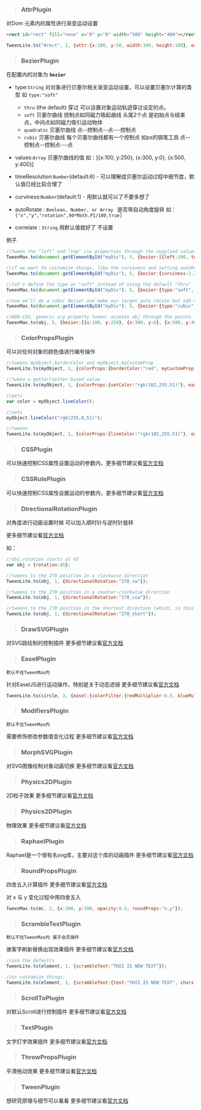 > ### AttrPlugin

对Dom 元素内的属性进行渐变运动设置

```html
<rect id="rect" fill="none" x="0" y="0" width="500" height="400"></rect>
```

```js
TweenLite.to("#rect", 1, {attr:{x:100, y:50, width:100, height:100}, ease:Linear.easeNone});
```
> ### BezierPlugin

在配置内的对象为 **`bezier`**

- type:`String`  对对象进行贝塞尔相关渐变运动设置，可以设置贝塞尔计算的类型 如 `type:"soft"`
  - `thru` (the default) 穿过 可以设置对象运动轨迹穿过设定的点。
  - `soft` 贝塞尔曲线 控制点如同磁力吸起曲线  头尾2个点 是初始点与结束点，中间点如同磁力吸引运动物体
  - `quadratic` 贝塞尔曲线 点--控制点--点---控制点
  - `cubic` 贝塞尔曲线 每个贝塞尔曲线都有一个控制点 如ps的钢笔工具 点--控制点--控制点---点

- values:`Array` 贝塞尔曲线的值 如：[{x:100, y:250}, {x:300, y:0}, {x:500, y:400}]
- timeResolution:`Number`(default:6) - 可以理解成贝塞尔运动过程中细节度，默认值已经比较合理了
- curviness:`Number`(default:1) - 用默认就可以了不要多想了
- autoRotate : `Boolean, Number, or Array `  是否带自动角度旋转 如：`["x","y","rotation",90*Math.PI/180,true]`
- correlate : `String` 用默认值就好了 不设置

例子
```js
//tween the "left" and "top" css properties through the supplied values (notice we're passing the array directly to the bezier rather than creating an object with "values" because we're accepting the defaults)
TweenMax.to(document.getElementById("myDiv"), 5, {bezier:[{left:100, top:250}, {left:300, top:0}, {left:500, top:400}], ease:Power1.easeInOut});

//if we want to customize things, like the curviness and setting autoRotate:true, we need to define the bezier as an object instead, and pass our array as the "values" property
TweenMax.to(document.getElementById("myDiv"), 5, {bezier:{curviness:1.25, values:[{x:100, y:250}, {x:300, y:0}, {x:500, y:400}], autoRotate:true}, backgroundColor:"#f00", ease:Power1.easeInOut});

//let's define the type as "soft" instead of using the default "thru"
TweenMax.to(document.getElementById("myDiv"), 5, {bezier:{type:"soft", values:[{x:100, y:250}, {x:300, y:0}, {x:500, y:400}], autoRotate:true}, ease:Power1.easeInOut});

//now we'll do a cubic Bezier and make our target auto rotate but add 45 degrees to the rotation
TweenMax.to(document.getElementById("myDiv"), 5, {bezier:{type:"cubic", values:[{x:100, y:250}, {x:150, y:100}, {x:300, y:500}, {x:500, y:400}], autoRotate:["x","y","rotation",45,false]}, ease:Power1.easeInOut});

//NON-CSS, generic x/y property tween: animate obj through the points in the array (notice we're passing the array directly to the bezier rather than creating an object with "values" because we're accepting the defaults)
TweenMax.to(obj, 5, {bezier:[{x:100, y:250}, {x:300, y:0}, {x:500, y:400}], ease:Power1.easeInOut});
```

> ### ColorPropsPlugin

可以对任何对象的颜色值进行编号操作
```js
//tweens myObject.borderColor and myObject.myCustomProp
TweenLite.to(myObject, 1, {colorProps:{borderColor:"red", myCustomProp:"rgb(204,51,0)"}, ease:Linear.easeNone});
```
```js
//tween a getter/setter-based value
TweenLite.to(myObject, 1, {colorProps:{setColor:"rgb(102,255,51)"}, ease:Linear.easeNone});
```
```js
//gets
var color = myObject.lineColor();

//sets
myObject.lineColor("rgb(255,0,51)");

//tweens
TweenLite.to(myObject, 1, {colorProps:{lineColor:"rgb(102,255,51)"}, ease:Linear.easeNone});
```

> ### CSSPlugin

可以快速控制CSS属性设置运动的参数内，更多细节建议看[官方文档](https://greensock.com/docs/Plugins/CSSPlugin)

> ### CSSRulePlugin

可以快速控制CSS属性设置运动的参数内，更多细节建议看[官方文档](https://greensock.com/docs/Plugins/CSSRulePlugin)

> ### DirectionalRotationPlugin

对角度进行动画设置时候 可以加入顺时针与逆时针旋转

更多细节建议看[官方文档](https://greensock.com/docs/Plugins/DirectionalRotationPlugin)

如：
```js
//obj.rotation starts at 45
var obj = {rotation:45};

//tweens to the 270 position in a clockwise direction
TweenLite.to(obj, 1, {directionalRotation:"270_cw"});

//tweens to the 270 position in a counter-clockwise direction
TweenLite.to(obj, 1, {directionalRotation:"270_ccw"});

//tweens to the 270 position in the shortest direction (which, in this case, is counter-clockwise)
TweenLite.to(obj, 1, {directionalRotation:"270_short"});
```

> ### DrawSVGPlugin

对SVG路绘制的控制插件 更多细节建议看[官方文档](https://greensock.com/docs/Plugins/DrawSVGPlugin)

> ### EaselPlugin

`默认不在TweenMax内`

针对EaselJS进行运动操作，特别是关于动态滤镜 更多细节建议看[官方文档](https://greensock.com/docs/Plugins/EaselPlugin)

```js
TweenLite.to(circle, 3, {easel:{colorFilter:{redMultiplier:0.5, blueMultiplier:0.8, greenOffset:100}}});
```

> ### ModifiersPlugin

`默认不在TweenMax内`

需要修饰修改参数值变化过程 更多细节建议看[官方文档](https://greensock.com/docs/Plugins/ModifiersPlugin)


> ### MorphSVGPlugin

对SVG图像绘制对象动画切换 更多细节建议看[官方文档](https://greensock.com/docs/Plugins/MorphSVGPlugin)

> ### Physics2DPlugin

2D粒子效果 更多细节建议看[官方文档](https://greensock.com/docs/Plugins/Physics2DPlugin)

> ### Physics2DPlugin

物理效果 更多细节建议看[官方文档](https://greensock.com/docs/Plugins/PhysicsPropsPlugin)

> ### RaphaelPlugin

Raphael是一个很有名svg库，主要对这个库的动画插件 更多细节建议看[官方文档](https://greensock.com/docs/Plugins/RaphaelPlugin)
> ### RoundPropsPlugin

四舍五入计算插件 更多细节建议看[官方文档](https://greensock.com/docs/Plugins/RoundPropsPlugin)

对 x 与 y 变化过程中用四舍五入
```js
TweenMax.to(mc, 2, {x:300, y:200, opacity:0.5, roundProps:"x,y"});
```

> ### ScrambleTextPlugin

`默认不在TweenMax内 属于会员插件`

骇客字刷新替换出现效果插件 更多细节建议看[官方文档](https://greensock.com/docs/Plugins/ScrambleTextPlugin)

```js
//use the defaults
TweenLite.to(element, 1, {scrambleText:"THIS IS NEW TEXT"});

//or customize things:
TweenLite.to(element, 1, {scrambleText:{text:"THIS IS NEW TEXT", chars:"XO", revealDelay:0.5, speed:0.3, newClass:"myClass"}});
```

> ### ScrollToPlugin

对默认Scroll进行控制插件 更多细节建议看[官方文档](https://greensock.com/docs/Plugins/ScrollToPlugin)

> ### TextPlugin

文字打字效果插件 更多细节建议看[官方文档](https://greensock.com/docs/Plugins/ScrollToPlugin)

> ### ThrowPropsPlugin

平滑拖动效果 更多细节建议看[官方文档](https://greensock.com/docs/Plugins/ThrowPropsPlugin)

> ### TweenPlugin

想研究原理与细节可以看看 更多细节建议看[官方文档](https://greensock.com/docs/Plugins/TweenPlugin)
